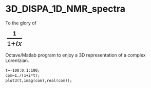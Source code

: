 # 3D_DISPA_1D_NMR_spectra

To the glory of 

![](eq.png)


Octave/Matlab program to enjoy a 3D representation of a complex Lorentzian.
```
t=-100:0.1:100;
com=1./(1+i*t);
plot3(t,imag(com),real(com));
```
